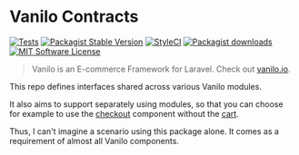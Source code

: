 # Vanilo Contracts

[![Tests](https://img.shields.io/github/workflow/status/vanilophp/contracts/tests/master?style=flat-square)](https://github.com/vanilophp/contracts/actions?query=workflow%3Atests)
[![Packagist Stable Version](https://img.shields.io/packagist/v/vanilo/contracts.svg?style=flat-square&label=stable)](https://packagist.org/packages/vanilo/contracts)
[![StyleCI](https://styleci.io/repos/109375913/shield?branch=master)](https://styleci.io/repos/109375913)
[![Packagist downloads](https://img.shields.io/packagist/dt/vanilo/contracts.svg?style=flat-square)](https://packagist.org/packages/vanilo/contracts)
[![MIT Software License](https://img.shields.io/badge/license-MIT-blue.svg?style=flat-square)](LICENSE.md)

> Vanilo is an E-commerce Framework for Laravel.
> Check out [vanilo.io](https://vanilo.io).

This repo defines interfaces shared across various Vanilo modules.

It also aims to support separately using modules, so that you can choose
for example to use the [checkout](https://github.com/vanilophp/checkout)
component without the [cart](https://github.com/vanilophp/cart).

Thus, I can't imagine a scenario using this package alone. It comes as a
requirement of almost all Vanilo components.
